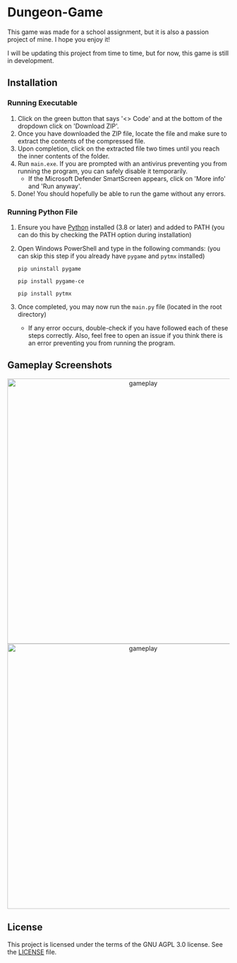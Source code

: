 # Dungeon-Game
This game was made for a school assignment, but it is also a passion project of mine. I hope you enjoy it!

I will be updating this project from time to time, but for now, this game is still in development.


## Installation
### Running Executable
1. Click on the green button that says '<> Code' and at the bottom of the dropdown click on 'Download ZIP'.
2. Once you have downloaded the ZIP file, locate the file and make sure to extract the contents of the compressed file.
3. Upon completion, click on the extracted file two times until you reach the inner contents of the folder.
4. Run `main.exe`. If you are prompted with an antivirus preventing you from running the program, you can safely disable it temporarily.
    - If the Microsoft Defender SmartScreen appears, click on 'More info' and 'Run anyway'.
5. Done! You should hopefully be able to run the game without any errors.

### Running Python File
1. Ensure you have [Python](https://www.python.org/downloads/) installed (3.8 or later) and added to PATH (you can do this by checking the PATH option during installation)
2. Open Windows PowerShell and type in the following commands: (you can skip this step if you already have `pygame` and `pytmx` installed)
   
   ```
   pip uninstall pygame
   ```
   ```
   pip install pygame-ce
   ```
   ```
   pip install pytmx
   ```
3. Once completed, you may now run the `main.py` file (located in the root directory)
   - If any error occurs, double-check if you have followed each of these steps correctly. Also, feel free to open an issue if you think there is an error preventing you from running the program.

## Gameplay Screenshots
<div align="center">
    <img src="https://github.com/oSmartCoder/Dungeon-Game/assets/92610222/857929de-6f62-47c6-9f9b-d44e65603857" alt="gameplay" width="600"/">
    <img src="https://github.com/oSmartCoder/Dungeon-Game/assets/92610222/233393ec-212c-46f7-950f-f4bf492c3401" alt="gameplay" width="600"/">
</div>

## License
This project is licensed under the terms of the GNU AGPL 3.0 license. See the [LICENSE](https://github.com/oSmartCoder/Dungeon-Game?tab=AGPL-3.0-1-ov-file) file.
